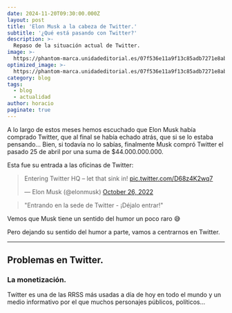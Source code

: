 ```yaml
---
date: 2024-11-20T09:30:00.000Z
layout: post
title: 'Elon Musk a la cabeza de Twitter.'
subtitle: '¿Qué está pasando con Twitter?'
description: >-
  Repaso de la situación actual de Twitter.
image: >-
  https://phantom-marca.unidadeditorial.es/07f536e11a9f13c85adb7271e8ab626a/resize/1320/f/jpg/assets/multimedia/imagenes/2022/10/27/16668670468984.jpg
optimized_image: >-
  https://phantom-marca.unidadeditorial.es/07f536e11a9f13c85adb7271e8ab626a/resize/1320/f/jpg/assets/multimedia/imagenes/2022/10/27/16668670468984.jpg
category: blog
tags:
  - blog
  - actualidad
author: horacio
paginate: true
---
```


A lo largo de estos meses hemos escuchado que Elon Musk había comprado Twitter, que al final se había echado atrás, que si se lo estaba pensando... Bien, si todavía no lo sabías, finalmente Musk
compró Twitter el pasado 25 de abril por una suma de $44.000.000.000.

Esta fue su entrada a las oficinas de Twitter:

<blockquote class="twitter-tweet"><p lang="en" dir="ltr">Entering Twitter HQ – let that sink in! <a href="https://t.co/D68z4K2wq7">pic.twitter.com/D68z4K2wq7</a></p>&mdash; Elon Musk (@elonmusk) <a href="https://twitter.com/elonmusk/status/1585341984679469056?ref_src=twsrc%5Etfw">October 26, 2022</a></blockquote> <script async src="https://platform.twitter.com/widgets.js" charset="utf-8"></script>

> "Entrando en la sede de Twitter - ¡Déjalo entrar!"

Vemos que Musk tiene un sentido del humor un poco raro 😅

Pero dejando su sentido del humor a parte, vamos a centrarnos en Twitter.

---

## Problemas en Twitter.

### La monetización.

Twitter es una de las RRSS más usadas a día de hoy en todo el mundo y un medio informativo por el que muchos personajes públicos, políticos... 
